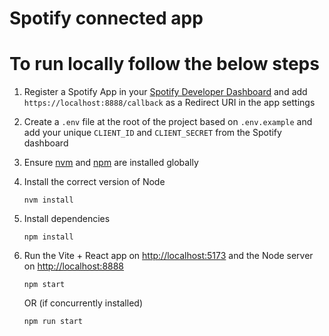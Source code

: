 # Spotify connected app

# To run locally follow the below steps

1. Register a Spotify App in your [Spotify Developer Dashboard](https://developer.spotify.com/dashboard/) and add `https://localhost:8888/callback` as a Redirect URI in the app settings

2. Create a `.env` file at the root of the project based on `.env.example` and add your unique `CLIENT_ID` and `CLIENT_SECRET` from the Spotify dashboard

3. Ensure [nvm](https://github.com/nvm-sh/nvm) and [npm](https://www.npmjs.com/) are installed globally

4. Install the correct version of Node

   ```
   nvm install
   ```

5. Install dependencies

   ```
   npm install
   ```

6. Run the Vite + React app on <http://localhost:5173> and the Node server on <http://localhost:8888>

   ```
   npm start
   ```

   OR (if concurrently installed)

   ```
   npm run start
   ```